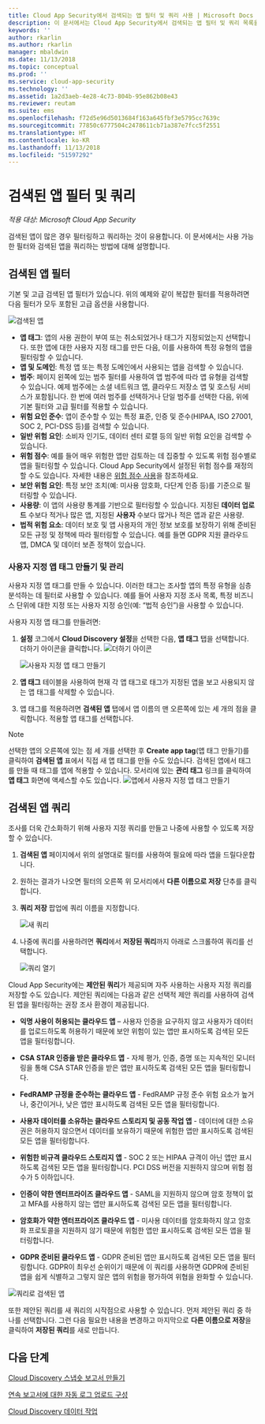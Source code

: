 ```yaml
---
title: Cloud App Security에서 검색되는 앱 필터 및 쿼리 사용 | Microsoft Docs
description: 이 문서에서는 Cloud App Security에서 검색되는 앱 필터 및 쿼리 목록을 제공하고 이를 사용하는 방법을 설명합니다.
keywords: ''
author: rkarlin
ms.author: rkarlin
manager: mbaldwin
ms.date: 11/13/2018
ms.topic: conceptual
ms.prod: ''
ms.service: cloud-app-security
ms.technology: ''
ms.assetid: 1a2d3aeb-4e28-4c73-804b-95e862b08e43
ms.reviewer: reutam
ms.suite: ems
ms.openlocfilehash: f72d5e96d5013684f163a645fbf3e5795cc7639c
ms.sourcegitcommit: 77850c6777504c2478611cb71a387e7fcc5f2551
ms.translationtype: HT
ms.contentlocale: ko-KR
ms.lasthandoff: 11/13/2018
ms.locfileid: "51597292"
---
```

# <a name="discovered-app-filters-and-queries"></a>검색된 앱 필터 및 쿼리

*적용 대상: Microsoft Cloud App Security*

검색된 앱이 많은 경우 필터링하고 쿼리하는 것이 유용합니다. 이 문서에서는 사용 가능한 필터와 검색된 앱을 쿼리하는 방법에 대해 설명합니다.  

## <a name="discovered-app-filters"></a>검색된 앱 필터

기본 및 고급 검색된 앱 필터가 있습니다. 위의 예제와 같이 복잡한 필터를 적용하려면 다음 필터가 모두 포함된 고급 옵션을 사용합니다.

![검색된 앱](./media/discovered-apps.png)  


- **앱 태그**: 앱의 사용 권한이 부여 또는 취소되었거나 태그가 지정되었는지 선택합니다. 또한 앱에 대한 사용자 지정 태그를 만든 다음, 이를 사용하여 특정 유형의 앱을 필터링할 수 있습니다. 
- **앱 및 도메인**: 특정 앱 또는 특정 도메인에서 사용되는 앱을 검색할 수 있습니다. 
- **범주**: 페이지 왼쪽에 있는 범주 필터를 사용하여 앱 범주에 따라 앱 유형을 검색할 수 있습니다. 예제 범주에는 소셜 네트워크 앱, 클라우드 저장소 앱 및 호스팅 서비스가 포함됩니다. 한 번에 여러 범주를 선택하거나 단일 범주를 선택한 다음, 위에 기본 필터와 고급 필터를 적용할 수 있습니다.
- **위험 요인 준수**: 앱이 준수할 수 있는 특정 표준, 인증 및 준수(HIPAA, ISO 27001, SOC 2, PCI-DSS 등)를 검색할 수 있습니다.
- **일반 위험 요인**: 소비자 인기도, 데이터 센터 로캘 등의 일반 위험 요인을 검색할 수 있습니다.
- **위험 점수**: 예를 들어 매우 위험한 앱만 검토하는 데 집중할 수 있도록 위험 점수별로 앱을 필터링할 수 있습니다. Cloud App Security에서 설정된 위험 점수를 재정의할 수도 있습니다. 자세한 내용은 [위험 점수 사용](risk-score.md)을 참조하세요.
- **보안 위험 요인**: 특정 보안 조치(예: 미사용 암호화, 다단계 인증 등)를 기준으로 필터링할 수 있습니다.
- **사용량**: 이 앱의 사용량 통계를 기반으로 필터링할 수 있습니다. 지정된 **데이터 업로드** 수보다 적거나 많은 앱, 지정된 **사용자** 수보다 많거나 적은 앱과 같은 사용량.
- **법적 위험 요소**: 데이터 보호 및 앱 사용자의 개인 정보 보호를 보장하기 위해 준비된 모든 규정 및 정책에 따라 필터링할 수 있습니다. 예를 들면 GDPR 지원 클라우드 앱, DMCA 및 데이터 보존 정책이 있습니다.

### <a name="creating-and-managing-custom-app-tags"></a>사용자 지정 앱 태그 만들기 및 관리

사용자 지정 앱 태그를 만들 수 있습니다. 이러한 태그는 조사할 앱의 특정 유형을 심층 분석하는 데 필터로 사용할 수 있습니다. 예를 들어 사용자 지정 조사 목록, 특정 비즈니스 단위에 대한 지정 또는 사용자 지정 승인(예: “법적 승인”)을 사용할 수 있습니다.

사용자 지정 앱 태그를 만들려면:

1. **설정** 코그에서 **Cloud Discovery 설정**을 선택한 다음, **앱 태그** 탭을 선택합니다. 더하기 아이콘을 클릭합니다. ![더하기 아이콘](./media/plus-icon.png)

   ![사용자 지정 앱 태그 만들기](./media/create-app-tag.png)

2. **앱 태그** 테이블을 사용하여 현재 각 앱 태그로 태그가 지정된 앱을 보고 사용되지 않는 앱 태그를 삭제할 수 있습니다.

3. 앱 태그를 적용하려면 **검색된 앱** 탭에서 앱 이름의 맨 오른쪽에 있는 세 개의 점을 클릭합니다. 적용할 앱 태그를 선택합니다. 

> [!NOTE]
>선택한 앱의 오른쪽에 있는 점 세 개를 선택한 후 **Create app tag**(앱 태그 만들기)를 클릭하여 **검색된 앱** 표에서 직접 새 앱 태그를 만들 수도 있습니다. 검색된 앱에서 태그를 만들 때 태그를 앱에 적용할 수 있습니다. 모서리에 있는 **관리 태그** 링크를 클릭하여 **앱 태그** 화면에 액세스할 수도 있습니다.
> ![앱에서 사용자 지정 앱 태그 만들기](./media/create-app-tag-from-app.png)

## <a name="discovered-app-queries"></a>검색된 앱 쿼리

조사를 더욱 간소화하기 위해 사용자 지정 쿼리를 만들고 나중에 사용할 수 있도록 저장할 수 있습니다. 

1. **검색된 앱** 페이지에서 위의 설명대로 필터를 사용하여 필요에 따라 앱을 드릴다운합니다. 

2. 원하는 결과가 나오면 필터의 오른쪽 위 모서리에서 **다른 이름으로 저장** 단추를 클릭합니다. 

3. **쿼리 저장** 팝업에 쿼리 이름을 지정합니다.

   ![새 쿼리](./media/new-query.png)

4. 나중에 쿼리를 사용하려면 **쿼리**에서 **저장된 쿼리**까지 아래로 스크롤하여 쿼리를 선택합니다. 

   ![쿼리 열기](./media/discovered-app-query.png)


Cloud App Security에는 **제안된 쿼리**가 제공되며 자주 사용하는 사용자 지정 쿼리를 저장할 수도 있습니다. 제안된 쿼리에는 다음과 같은 선택적 제안 쿼리를 사용하여 검색된 앱을 필터링하는 권장 조사 환경이 제공됩니다.

 - **익명 사용이 허용되는 클라우드 앱** – 사용자 인증을 요구하지 않고 사용자가 데이터를 업로드하도록 허용하기 때문에 보안 위험이 있는 앱만 표시하도록 검색된 모든 앱을 필터링합니다.

 - **CSA STAR 인증을 받은 클라우드 앱** - 자체 평가, 인증, 증명 또는 지속적인 모니터링을 통해 CSA STAR 인증을 받은 앱만 표시하도록 검색된 모든 앱을 필터링합니다.

 - **FedRAMP 규정을 준수하는 클라우드 앱** - FedRAMP 규정 준수 위험 요소가 높거나, 중간이거나, 낮은 앱만 표시하도록 검색된 모든 앱을 필터링합니다. 

 - **사용자 데이터를 소유하는 클라우드 스토리지 및 공동 작업 앱** - 데이터에 대한 소유권은 허용하지 않으면서 데이터를 보유하기 때문에 위험한 앱만 표시하도록 검색된 모든 앱을 필터링합니다.

 - **위험한 비규격 클라우드 스토리지 앱** - SOC 2 또는 HIPAA 규격이 아닌 앱만 표시하도록 검색된 모든 앱을 필터링합니다. PCI DSS 버전을 지원하지 않으며 위험 점수가 5 이하입니다.

 - **인증이 약한 엔터프라이즈 클라우드 앱** - SAML을 지원하지 않으며 암호 정책이 없고 MFA를 사용하지 않는 앱만 표시하도록 검색된 모든 앱을 필터링합니다.

 - **암호화가 약한 엔터프라이즈 클라우드 앱** - 미사용 데이터를 암호화하지 않고 암호화 프로토콜을 지원하지 않기 때문에 위험한 앱만 표시하도록 검색된 모든 앱을 필터링합니다.

- **GDPR 준비된 클라우드 앱** - GDPR 준비된 앱만 표시하도록 검색된 모든 앱을 필터링합니다. GDPR이 최우선 순위이기 때문에 이 쿼리를 사용하면 GDPR에 준비된 앱을 쉽게 식별하고 그렇지 않은 앱의 위험을 평가하여 위협을 완화할 수 있습니다.
 
![쿼리로 검색된 앱](./media/queries-discovered-apps.png)

 
또한 제안된 쿼리를 새 쿼리의 시작점으로 사용할 수 있습니다. 먼저 제안된 쿼리 중 하나를 선택합니다. 그런 다음 필요한 내용을 변경하고 마지막으로 **다른 이름으로 저장**을 클릭하여 **저장된 쿼리**를 새로 만듭니다.


## <a name="next-steps"></a>다음 단계
 
[Cloud Discovery 스냅숏 보고서 만들기](create-snapshot-cloud-discovery-reports.md)

[연속 보고서에 대한 자동 로그 업로드 구성](configure-automatic-log-upload-for-continuous-reports.md)

[Cloud Discovery 데이터 작업](working-with-cloud-discovery-data.md)

